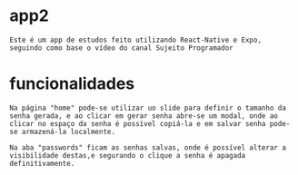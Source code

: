 # app2
    Este é um app de estudos feito utilizando React-Native e Expo, seguindo como base o vídeo do canal Sujeito Programador

# funcionalidades
    Na página "home" pode-se utilizar uo slide para definir o tamanho da senha gerada, e ao clicar em gerar senha abre-se um modal, onde ao clicar no espaço da senha é possível copiá-la e em salvar senha pode-se armazená-la localmente.

    Na aba "passwords" ficam as senhas salvas, onde é possível alterar a visibilidade destas,e segurando o clique a senha é apagada definitivamente.

